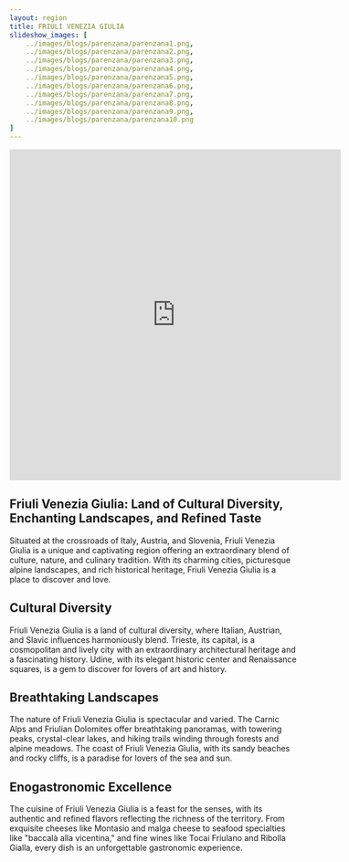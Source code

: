 ```yaml
---
layout: region
title: FRIULI VENEZIA GIULIA
slideshow_images: [
    ../images/blogs/parenzana/parenzana1.png,
    ../images/blogs/parenzana/parenzana2.png,
    ../images/blogs/parenzana/parenzana3.png,
    ../images/blogs/parenzana/parenzana4.png,
    ../images/blogs/parenzana/parenzana5.png,
    ../images/blogs/parenzana/parenzana6.png,
    ../images/blogs/parenzana/parenzana7.png,
    ../images/blogs/parenzana/parenzana8.png,
    ../images/blogs/parenzana/parenzana9.png,
    ../images/blogs/parenzana/parenzana10.png
]
---
```


<div class="maps-container">
    <iframe src="https://www.komoot.com/it-it/collection/2779481/embed" width="580" height="580" frameborder="0" scrolling="no"></iframe>
</div>

## Friuli Venezia Giulia: Land of Cultural Diversity, Enchanting Landscapes, and Refined Taste

Situated at the crossroads of Italy, Austria, and Slovenia, Friuli Venezia Giulia is a unique and captivating region offering an extraordinary blend of culture, nature, and culinary tradition. With its charming cities, picturesque alpine landscapes, and rich historical heritage, Friuli Venezia Giulia is a place to discover and love.

## Cultural Diversity

Friuli Venezia Giulia is a land of cultural diversity, where Italian, Austrian, and Slavic influences harmoniously blend. Trieste, its capital, is a cosmopolitan and lively city with an extraordinary architectural heritage and a fascinating history. Udine, with its elegant historic center and Renaissance squares, is a gem to discover for lovers of art and history.

## Breathtaking Landscapes

The nature of Friuli Venezia Giulia is spectacular and varied. The Carnic Alps and Friulian Dolomites offer breathtaking panoramas, with towering peaks, crystal-clear lakes, and hiking trails winding through forests and alpine meadows. The coast of Friuli Venezia Giulia, with its sandy beaches and rocky cliffs, is a paradise for lovers of the sea and sun.

## Enogastronomic Excellence

The cuisine of Friuli Venezia Giulia is a feast for the senses, with its authentic and refined flavors reflecting the richness of the territory. From exquisite cheeses like Montasio and malga cheese to seafood specialties like "baccalà alla vicentina," and fine wines like Tocai Friulano and Ribolla Gialla, every dish is an unforgettable gastronomic experience.
